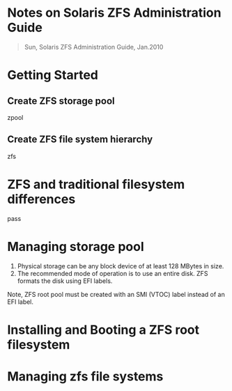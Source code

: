 Notes on Solaris ZFS Administration Guide
===

> Sun, Solaris ZFS Administration Guide, Jan.2010  

# Getting Started

## Create ZFS storage pool

zpool

## Create ZFS file system hierarchy

zfs

# ZFS and traditional filesystem differences

pass

# Managing storage pool

1. Physical storage can be any block device of at least 128 MBytes in size.  
2. The recommended mode of operation is to use an entire disk. ZFS formats the disk using EFI labels.  

Note, ZFS root pool must be created with an SMI (VTOC) label instead of an EFI label.  

# Installing and Booting a ZFS root filesystem

# Managing zfs file systems


